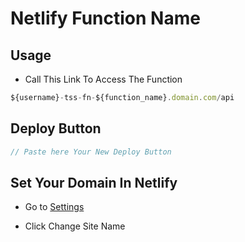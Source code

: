 # Netlify Function Name

## Usage

- Call This Link To Access The Function

```js
${username}-tss-fn-${function_name}.domain.com/api
```

## Deploy Button

```js
// Paste here Your New Deploy Button
```

## Set Your Domain In Netlify

- Go to [Settings](https://app.netlify.com/sites/tss-test/settings/general)

- Click Change Site Name
